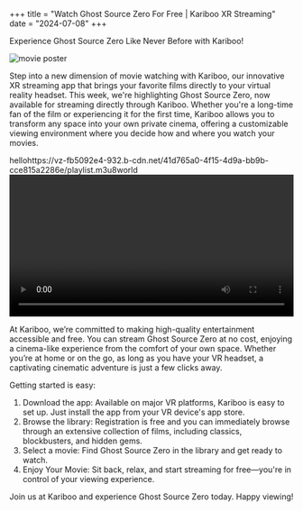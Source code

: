 +++
title = "Watch Ghost Source Zero For Free | Kariboo XR Streaming"
date = "2024-07-08"
+++
<script src="https://cdn.jsdelivr.net/npm/hls.js@latest"></script>

Experience Ghost Source Zero Like Never Before with Kariboo!

<img src="https://filmhub-poster-server.b-cdn.net/z9cp-eq6a_ghost_source_zero_16x9.jpg" alt="movie poster" loading="lazy">

Step into a new dimension of movie watching with Kariboo, our innovative XR streaming app that brings your favorite films directly to your virtual reality headset. This week, we're highlighting Ghost Source Zero, now available for streaming directly through Kariboo. Whether you're a long-time fan of the film or experiencing it for the first time, Kariboo allows you to transform any space into your own private cinema, offering a customizable viewing environment where you decide how and where you watch your movies.

hellohttps://vz-fb5092e4-932.b-cdn.net/41d765a0-4f15-4d9a-bb9b-cce815a2286e/playlist.m3u8world
<video id="video" width="100%" controls></video>

At Kariboo, we’re committed to making high-quality entertainment accessible and free. You can stream Ghost Source Zero at no cost, enjoying a cinema-like experience from the comfort of your own space. Whether you’re at home or on the go, as long as you have your VR headset, a captivating cinematic adventure is just a few clicks away.

Getting started is easy:

1. Download the app: Available on major VR platforms, Kariboo is easy to set up. Just install the app from your VR device's app store.
2. Browse the library: Registration is free and you can immediately browse through an extensive collection of films, including classics, blockbusters, and hidden gems.
3. Select a movie: Find Ghost Source Zero in the library and get ready to watch.
4. Enjoy Your Movie: Sit back, relax, and start streaming for free—you're in control of your viewing experience.

Join us at Kariboo and experience Ghost Source Zero today. Happy viewing!

  
<script>
  var video = document.getElementById('video');
  if(Hls.isSupported()) {
    var hls = new Hls();
    hls.loadSource('https://vz-fb5092e4-932.b-cdn.net/41d765a0-4f15-4d9a-bb9b-cce815a2286e/playlist.m3u8');
    hls.attachMedia(video);
    hls.on(Hls.Events.MANIFEST_PARSED,function() {
      video.play();
  });
 }
 // hls.js is not supported on platforms that do not have Media Source Extensions (MSE) enabled.
 // When the browser has built-in HLS support (check using `canPlayType`), we can provide an HLS manifest (i.e. .m3u8 URL) directly to the video element throught the `src` property.
 // This is using the built-in support of the plain video element, without using hls.js.
  else if (video.canPlayType('application/vnd.apple.mpegurl')) {
    video.src = 'https://vz-fb5092e4-932.b-cdn.net/41d765a0-4f15-4d9a-bb9b-cce815a2286e/playlist.m3u8';
    video.addEventListener('canplay',function() {
      video.play();
    });
  }
</script>
